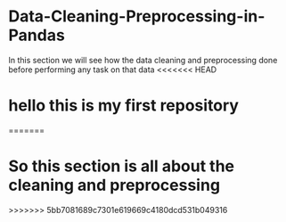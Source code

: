# Data-Cleaning-Preprocessing-in-Pandas
In this section we will see how the data cleaning and preprocessing done before performing any task on that data
<<<<<<< HEAD
<h1>hello this is my first repository</h1>
=======
<h1>So this section is all about the cleaning and preprocessing</h1>
>>>>>>> 5bb7081689c7301e619669c4180dcd531b049316
